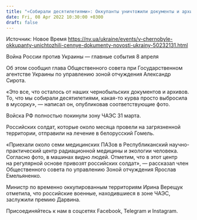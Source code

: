 ```yaml
---
title: "«Собирали десятилетиями»: Оккупанты уничтожили документы и архивы в Чернобыле"
date: Fri, 08 Apr 2022 10:30:00 +0300
draft: false
---
```

Источник: Новое Время https://nv.ua/ukraine/events/v-chernobyle-okkupanty-unichtozhili-cennye-dokumenty-novosti-ukrainy-50232131.html


Война России против Украины — главные события 8 апреля

Об этом сообщил глава Общественного совета при Государственном агентстве Украины по управлению зоной отчуждения Александр Сирота.

«Это все, что осталось от наших чернобыльских документов и архивов. То, что мы собирали десятилетиями, какая-то курва просто выбросила в мусорку», — написал он, опубликовав соответствующие фото.

Войска РФ полностью покинули зону ЧАЭС 31 марта.

Российских солдат, которые около месяца провели на загрязненной территории, отправили на лечение в белорусский Гомель.

«Приехали около семи медицинских ПАЗов в Республиканский научно-практический центр радиационной медицины и экологии человека. Согласно фото, в машинах видно людей. Отметим, что в этот центр на регулярной основе привозят российских солдат», — рассказал член Общественного совета по управлению Зоной отчуждения Ярослав Емельяненко.

Министр по временно оккупированным территориям Ирина Верещук отметила, что российские военные, находившиеся в зоне ЧАЭС, заслужили премию Дарвина.

Присоединяйтесь к нам в соцсетях Facebook, Telegram и Instagram.
